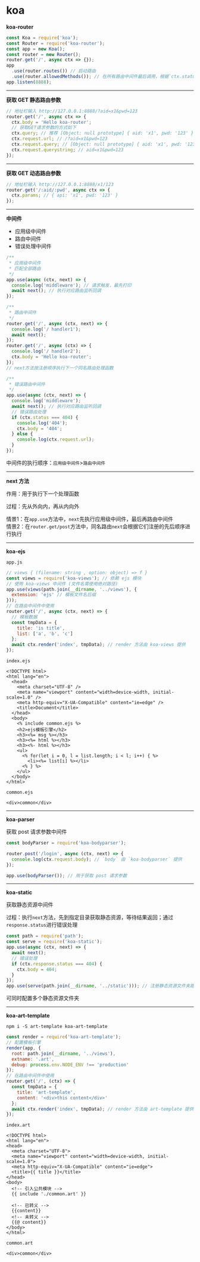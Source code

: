 # koa

**koa-router**

```js
const Koa = require('koa');
const Router = require('koa-router');
const app = new Koa();
const router = new Router();
router.get('/', async ctx => {});
app
  .use(router.routes()) // 启动路由
  .use(router.allowedMethods()); // 在所有路由中间件最后调用，根据`ctx.status`设置响应头
app.listen(8888);
```

---

**获取 GET 静态路由参数**

```js
// 地址栏输入 http://127.0.0.1:8888/?aid=x1&pwd=123
router.get('/', async ctx => {
  ctx.body = 'Hello koa-router';
  // 获取GET请求参数的方式如下
  ctx.query; // 推荐 [Object: null prototype] { aid: 'x1', pwd: '123' }
  ctx.request.url; // /?aid=x1&pwd=123
  ctx.request.query; // [Object: null prototype] { aid: 'x1', pwd: '123' }
  ctx.request.querystring; // aid=x1&pwd=123
});
```

---

**获取 GET 动态路由参数**

```js
// 地址栏输入 http://127.0.0.1:8888/x1/123
router.get('/:aid/:pwd', async ctx => {
  ctx.params; // { api: 'x1', pwd: '123' }
});
```

---

**中间件**

- 应用级中间件
- 路由中间件
- 错误处理中间件

```js
/** 
 * 应用级中间件
 * 匹配全部路由
 */
app.use(async (ctx, next) => {
  console.log('middleware'); // 请求触发，最先打印
  await next(); // 执行对应路由监听回调
});

/**
 * 路由中间件
 */
router.get('/', async (ctx, next) => {
  console.log('/ handler1');
  await next();
});
router.get('/', async (ctx) => {
  console.log('/ handler2');
  ctx.body = 'Hello koa-router';
});
// next方法按注册顺序执行下一个同名路由处理函数

/**
 * 错误路由中间件
 */
app.use(async (ctx, next) => {
  console.log('middleware');
  await next(); // 执行对应路由监听回调
  // 错误路由处理
  if (ctx.status === 404) {
    console.log('404');
    ctx.body = '404';
  } else {
    console.log(ctx.request.url);
  }
});
```

中间件的执行顺序：`应用级中间件`>`路由中间件`

---

**next 方法**

作用：用于执行下一个处理函数

过程：先从外向内，再从内向外

情景1：在`app.use`方法中，`next`先执行应用级中间件，最后再路由中间件  
情景2：在`router.get/post`方法中，同名路由`next`会根据它们注册的先后顺序进行执行

---

**koa-ejs**

`app.js`

```js
// views { (filename: string , option: object) => f }
const views = require('koa-views'); // 依赖 ejs 模块
// 使用 koa-views 中间件 (文件名需使用绝对路径)
app.use(views(path.join(__dirname, '../views'), {
  extension: 'ejs' // 模板文件名后缀
}));
// 在路由中间件中使用
router.get('/', async (ctx, next) => {
  // 模板数据
  const tmpData = {
    title: 'is title',
    list: ['a', 'b', 'c']
  };
  await ctx.render('index', tmpData); // render 方法由 koa-views 提供
});
```

`index.ejs`

```ejs
<!DOCTYPE html>
<html lang="en">
  <head>
    <meta charset="UTF-8" />
    <meta name="viewport" content="width=device-width, initial-scale=1.0" />
    <meta http-equiv="X-UA-Compatible" content="ie=edge" />
    <title>Document</title>
  </head>
  <body>
    <% include common.ejs %>
    <h2>ejs模板引擎</h2>
    <h3><%= msg %></h3>
    <h3><%= html %></h3>
    <h3><%- html %></h3>
    <ul>
      <% for(let i = 0, l = list.length; i < l; i++) { %>
        <li><%= list[i] %></li>
      <% } %>
    </ul>
  </body>
</html>
```

`common.ejs`

```ejs
<div>common</div>
```

---

**koa-parser**

获取 post 请求参数中间件

```js
const bodyParser = require('koa-bodyparser');

router.post('/login', async (ctx, next) => {
  console.log(ctx.request.body); // `body` 由 `koa-bodyparser` 提供
});

app.use(bodyParser()); // 用于获取 post 请求参数
```

---

**koa-static**

获取静态资源中间件

过程：执行`next`方法，先到指定目录获取静态资源，等待结果返回；通过`response.status`进行错误处理

```js
const path = require('path');
const serve = require('koa-static');
app.use(async (ctx, next) => {
  await next();
  // 错误处理
  if (ctx.response.status === 404) {
    ctx.body = 404;
  }
});
app.use(serve(path.join(__dirname, '../static'))); // 注册静态资源文件夹路径
```

可同时配置多个静态资源文件夹

----

**koa-art-template**

`npm i -S art-template koa-art-template`

```js
const render = require('koa-art-template');
// 配置模板引擎
render(app, {
  root: path.join(__dirname, '../views'),
  extname: '.art',
  debug: process.env.NODE_ENV !== 'production'
});
// 在路由中间件中使用
router.get('/', (ctx) => {
  const tmpData = {
    title: 'art-template',
    content: '<div>this content</div>'
  };
  await ctx.render('index', tmpData); // render 方法由 art-template 提供
});
```

`index.art`

```art
<!DOCTYPE html>
<html lang="en">
<head>
  <meta charset="UTF-8">
  <meta name="viewport" content="width=device-width, initial-scale=1.0">
  <meta http-equiv="X-UA-Compatible" content="ie=edge">
  <title>{{ title }}</title>
</head>
<body>
  <!-- 引入公共模块 -->
  {{ include './common.art' }}
  
  <!-- 已转义 -->
  {{content}}
  <!-- 未转义 -->
  {{@ content}}
</body>
</html>
```

`common.art`

```art
<div>common</div>
```
